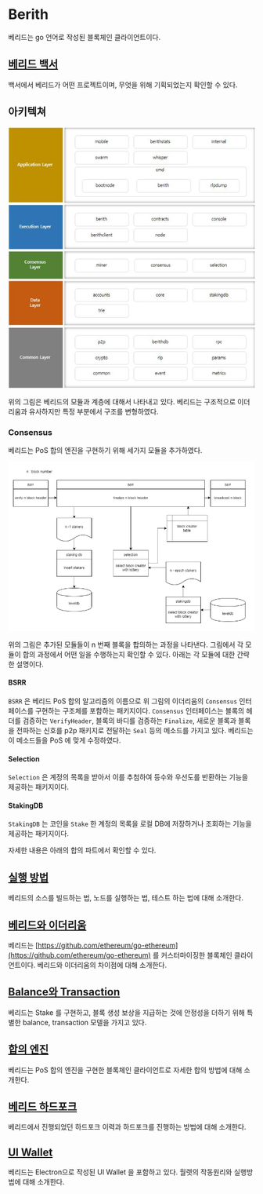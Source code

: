 # Berith

베리드는 go 언어로 작성된 블록체인 클라이언트이다.

## [베리드 백서](./doc/BERITH_WhitePaper_190717_en.pdf)
백서에서 베리드가 어떤 프로젝트이며, 무엇을 위해 기획되었는지 확인할 수 있다.

## 아키텍쳐

![architecture](./doc/berith_architect.jpg)

위의 그림은 베리드의 모듈과 계층에 대해서 나타내고 있다. 베리드는 구조적으로 이더리움과 유사하지만 특정 부분에서 구조를 변형하였다.

### Consensus

베리드는 PoS 합의 엔진을 구현하기 위해 세가지 모듈을 추가하였다.

![bsrr](./doc/bsrr.png)

위의 그림은 추가된 모듈들이 n 번째 블록을 합의하는 과정을 나타낸다. 그림에서 각 모듈이 합의 과정에서 어떤 일을 수행하는지 확인할 수 있다. 아래는 각 모듈에 대한 간략한 설명이다.

#### BSRR
`BSRR` 은 베리드 PoS 합의 알고리즘의 이름으로 위 그림의 이더리움의 `Consensus` 인터페이스를 구현하는 구조체를 포함하는 패키지이다. `Consensus` 인터페이스는 블록의 헤더를 검증하는 `VerifyHeader`, 블록의 바디를 검증하는 `Finalize`, 새로운 블록과 블록을 전파하는 신호를 p2p 패키지로 전달하는 `Seal` 등의 메소드를 가지고 있다. 베리드는 이 메소드들을 PoS 에 맞게 수정하였다.

#### Selection
`Selection` 은 계정의 목록을 받아서 이를 추첨하여 등수와 우선도를 반환하는 기능을 제공하는 패키지이다.

#### StakingDB
`StakingDB` 는 코인을 `Stake` 한 계정의 목록을 로컬 DB에 저장하거나 조회하는 기능을 제공하는 패키지이다.

자세한 내용은 아래의 합의 파트에서 확인할 수 있다.


## [실행 방법](./doc/runAndTest.md)
베리드의 소스를 빌드하는 법, 노드를 실행하는 법, 테스트 하는 법에 대해 소개한다.

## [베리드와 이더리움](./doc/etherAndBerith.md)
베리드는 [https://github.com/ethereum/go-ethereum](https://github.com/ethereum/go-ethereum) 를 커스터마이징한 블록체인 클라이언트이다. 베리드와 이더리움의 차이점에 대해 소개한다.

## [Balance와 Transaction](./doc/bal_tx.md)
베리드는 Stake 를 구현하고, 블록 생성 보상을 지급하는 것에 안정성을 더하기 위해 특별한 balance, transaction 모델을 가지고 있다.

## [합의 엔진](doc/consensus.md)

베리드는 PoS 합의 엔진을 구현한 블록체인 클라이언트로 자세한 합의 방법에 대해 소개한다.

## [베리드 하드포크](./doc/hardfork.md)

베리드에서 진행되었던 하드포크 이력과 하드포크를 진행하는 방법에 대해 소개한다.

## [UI Wallet](./doc/uiwallet.md)

베리드는 Electron으로 작성된 UI Wallet 을 포함하고 있다. 월렛의 작동원리와 실행방법에 대해 소개한다.




